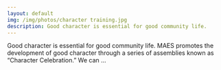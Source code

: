 ```yaml
---
layout: default
img: /img/photos/character training.jpg
description: Good character is essential for good community life.
---
```


Good character is essential for good community life. MAES promotes the development of good character through a series of
assemblies known as “Character Celebration.” We can …

